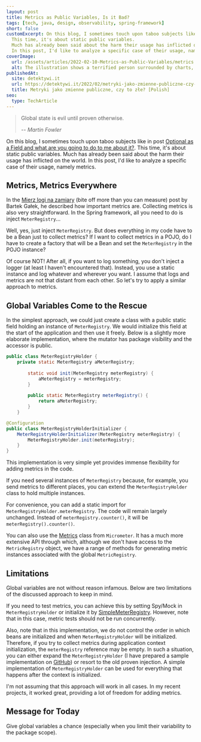 ```yaml
---
layout: post
title: Metrics as Public Variables, Is it Bad?
tags: [tech, java, design, observability, spring-framework]
short: false
customExcerpt: On this blog, I sometimes touch upon taboo subjects like in post *Optional as a Field and what are you going to do to me about it?*
  This time, it's about static public variables.
  Much has already been said about the harm their usage has inflicted on the world.
  In this post, I'd like to analyze a specific case of their usage, namely metrics...
coverImage:
  url: /assets/articles/2022-02-10-Metrics-as-Public-Variables/metrics.png
  alt: The illustration shows a terrified person surrounded by charts, metrics and terms such as metrics, public variables, getter and setter
publishedAt:
  site: detektywi.it
  url: https://detektywi.it/2022/02/metryki-jako-zmienne-publiczne-czy-to-zle/
  title: Metryki jako zmienne publiczne, czy to złe? [Polish]
seo:
  type: TechArticle
---
```


> Global state is evil until proven otherwise.
> 
> -- <cite>Martin Fowler</cite>

On this blog, I sometimes touch upon taboo subjects like in post [Optional as a Field and what are you going to do to me about it?](http://chi.pl/2018/08/19/Optional-as-a-field-and-what-are-you-going-to-do-to-me-about-it.html).
This time, it's about static public variables.
Much has already been said about the harm their usage has inflicted on the world.
In this post, I'd like to analyze a specific case of their usage, namely metrics.

## Metrics, Metrics Everywhere

In the [Mierz logi na zamiary](https://detektywi.it/2019/07/mierz-logi-na-zamiary/) (bite off more than you can measure) post by Bartek Gałek, he described how important metrics are.
Collecting metrics is also very straightforward.
In the Spring framework, all you need to do is inject `MeterRegistry`...

Well, yes, just inject `MeterRegistry`.
But does everything in my code have to be a Bean just to collect metrics?
If I want to collect metrics in a POJO, do I have to create a factory that will be a Bean and set the `MeterRegistry` in the POJO instance?

Of course NOT!
After all, if you want to log something, you don't inject a logger (at least I haven't encountered that).
Instead, you use a static instance and log whatever and wherever you want.
I assume that logs and metrics are not that distant from each other.
So let's try to apply a similar approach to metrics.

## Global Variables Come to the Rescue

In the simplest approach, we could just create a class with a public static field holding an instance of `MeterRegistry`.
We would initialize this field at the start of the application and then use it freely.
Below is a slightly more elaborate implementation, where the mutator has package visibility and the accessor is public.

```java
public class MeterRegistryHolder {
    private static MeterRegistry aMeterRegistry;
    
        static void init(MeterRegistry meterRegistry) {
            aMeterRegistry = meterRegistry;
        }
    
        public static MeterRegistry meterRegistry() {
            return aMeterRegistry;
        }
    }
```

```java
@Configuration
public class MeterRegistryHolderInitializer {
    MeterRegistryHolderInitializer(MeterRegistry meterRegistry) {
        MeterRegistryHolder.init(meterRegistry);
    }
}
```

This implementation is very simple yet provides immense flexibility for adding metrics in the code.

If you need several instances of `MeterRegistry` because, for example, you send metrics to different places, you can extend the `MeterRegistryHolder` class to hold multiple instances.

For convenience, you can add a static import for `MeterRegistryHolder.meterRegistry`.
The code will remain largely unchanged.
Instead of `meterRegistry.counter()`, it will be `meterRegistry().counter()`.

You can also use the [Metrics](https://javadoc.io/doc/io.micrometer/micrometer-core/latest/io/micrometer/core/instrument/Metrics.html) class from `Micrometer`.
It has a much more extensive API through which, although we don't have access to the `MetricRegistry` object, we have a range of methods for generating metric instances associated with the global `MetricRegistry`.

## Limitations

Global variables are not without reason infamous.
Below are two limitations of the discussed approach to keep in mind.

If you need to test metrics, you can achieve this by setting Spy/Mock in `MeterRegistryHolder`
or initialize it by [SimpleMeterRegistry](https://www.javadoc.io/doc/io.micrometer/micrometer-core/1.0.6/io/micrometer/core/instrument/simple/SimpleMeterRegistry.html).
However, note that in this case, metric tests should not be run concurrently.

Also, note that in this implementation, we do not control the order in which beans are initialized and when `MeterRegistryHolder` will be initialized.
Therefore, if you try to collect metrics during application context initialization, the `meterRegistry` reference may be empty.
In such a situation, you can either expand the `MeterRegistryHolder` (I have prepared a sample implementation on [GitHub](https://github.com/tfij/MeterRegistryHolder)) or resort to the old proven injection.
A simple implementation of `MeterRegistryHolder` can be used for everything that happens after the context is initialized.

I'm not assuming that this approach will work in all cases.
In my recent projects, it worked great, providing a lot of freedom for adding metrics.

## Message for Today

Give global variables a chance (especially when you limit their variability to the package scope).
